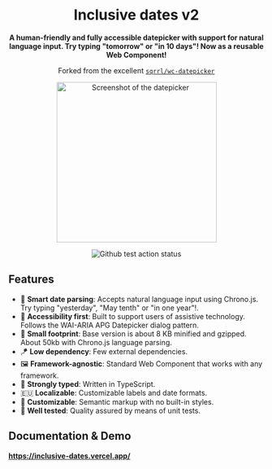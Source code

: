 <div align="center">
  <h1>Inclusive dates v2</h1>
  
  <p><strong>A human-friendly and fully accessible datepicker with support for natural language input. Try typing "tomorrow" or "in 10 days"! Now as a reusable Web Component!</strong></p>

  <p>Forked from the excellent <a href="https://github.com/Sqrrl/wc-datepicker"><code>sqrrl/wc-datepicker</code></a></p>
  
  <p>
    <a href="https://inclusive-dates-v2.vercel.app/">
      <img alt="Screenshot of the datepicker" height="315" src="https://github.com/fymmot/inclusive-dates/blob/main/docs/images/screenshot-1.jpg?raw=true">
    </a>
  </p>
  
  <div>
    <img alt="Github test action status" src="https://github.com/fymmot/inclusive-dates-v2/actions/workflows/test.yml/badge.svg" />
    <!-- <img alt="Github publish action status" src="https://github.com/inclusive-dates-v2/actions/workflows/publish.yml/badge.svg" />
    <img alt="Github docs action status" src="https://github.com/inclusive-dates-v2/actions/workflows/docs.yml/badge.svg" /> -->
  </div>
</div>

## Features

- 🧏‍ **Smart date parsing**: Accepts natural language input using Chrono.js. Try typing "yesterday", "May tenth" or "in one year"!.
- 🧏‍ **Accessibility first**: Built to support users of assistive technology. Follows the WAI-ARIA APG Datepicker dialog pattern.
- 🦶 **Small footprint**: Base version is about 8 KB minified and gzipped. About 50kb with Chrono.js language parsing.
- 🪁 **Low dependency**: Few external dependencies.
- 🖼 **Framework-agnostic**: Standard Web Component that works with any framework.
- 💪 **Strongly typed**: Written in TypeScript.
- 🇪🇺 **Localizable**: Customizable labels and date formats.
- 🌈 **Customizable**: Semantic markup with no built-in styles.
- 🧪 **Well tested**: Quality assured by means of unit tests.

## Documentation & Demo

**https://inclusive-dates.vercel.app/**

